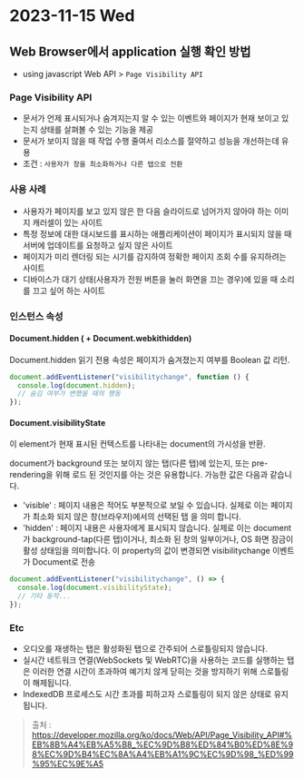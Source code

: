 # 2023-11-15 Wed 

## Web Browser에서 application 실행 확인 방법 

- using javascript Web API > `Page Visibility API`

### Page Visibility API
- 문서가 언제 표시되거나 숨겨지는지 알 수 있는 이벤트와 페이지가 현재 보이고 있는지 상태를 살펴볼 수 있는 기능을 제공
- 문서가 보이지 않을 때 작업 수행 줄여서 리소스를 절약하고 성능을 개선하는데 유용
- 조건 : `사용자가 창을 최소화하거나 다른 탭으로 전환`

### 사용 사례
- 사용자가 페이지를 보고 있지 않은 한 다음 슬라이드로 넘어가지 않아야 하는 이미지 캐러셀이 있는 사이트
- 특정 정보에 대한 대시보드를 표시하는 애플리케이션이 페이지가 표시되지 않을 때 서버에 업데이트를 요청하고 싶지 않은 사이트
- 페이지가 미리 렌더링 되는 시기를 감지하여 정확한 페이지 조회 수를 유지하려는 사이트
- 디바이스가 대기 상태(사용자가 전원 버튼을 눌러 화면을 끄는 경우)에 있을 때 소리를 끄고 싶어 하는 사이트

### 인스턴스 속성

#### Document.hidden ( + Document.webkithidden)
Document.hidden 읽기 전용 속성은 페이지가 숨겨졌는지 여부를 Boolean 값 리턴.

``` js 
document.addEventListener("visibilitychange", function () {
  console.log(document.hidden);
  // 숨김 여부가 변했을 때의 행동
});

```

#### Document.visibilityState
이 element가 현재 표시된 컨텍스트를 나타내는 document의 가시성을 반환.

 document가 background 또는 보이지 않는 탭(다른 탭)에 있는지, 또는 pre-rendering을 위해 로드 된 것인지를 아는 것은 유용합니다. 가능한 값은 다음과 같습니다.

- 'visible' : 페이지 내용은 적어도 부분적으로 보일 수 있습니다. 실제로 이는 페이지가 최소화 되지 않은 창(브라우저)에서의 선택된 탭 을 의미 합니다.
- 'hidden' : 페이지 내용은 사용자에게 표시되지 않습니다. 실제로 이는 document가 background-tap(다른 탭)이거나, 최소화 된 창의 일부이거나, OS 화면 잠금이 활성 상태임을 의미합니다.
이 property의 값이 변경되면 visibilitychange 이벤트가 Document로 전송

``` js 
document.addEventListener("visibilitychange", () => {
  console.log(document.visibilityState);
  // 기타 동작...
});

```

### Etc 
- 오디오를 재생하는 탭은 활성화된 탭으로 간주되어 스로틀링되지 않습니다.
- 실시간 네트워크 연결(WebSockets 및 WebRTC)을 사용하는 코드를 실행하는 탭은 이러한 연결 시간이 초과하여 예기치 않게 닫히는 것을 방지하기 위해 스로틀링이 해제됩니다.
- IndexedDB 프로세스도 시간 초과를 피하고자 스로틀링이 되지 않은 상태로 유지됩니다.


> 출처 : https://developer.mozilla.org/ko/docs/Web/API/Page_Visibility_API#%EB%8B%A4%EB%A5%B8_%EC%9D%B8%ED%84%B0%ED%8E%98%EC%9D%B4%EC%8A%A4%EB%A1%9C%EC%9D%98_%ED%99%95%EC%9E%A5